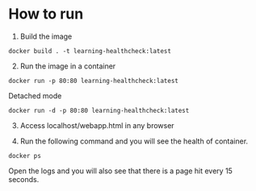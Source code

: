# How to run

1. Build the image
```
docker build . -t learning-healthcheck:latest
```

2. Run the image in a container
```
docker run -p 80:80 learning-healthcheck:latest
```

Detached mode
```
docker run -d -p 80:80 learning-healthcheck:latest
```

3. Access localhost/webapp.html in any browser

4. Run the following command and you will see the health of container.
```
docker ps
```

Open the logs and you will also see that there is a page hit every 15 seconds.
